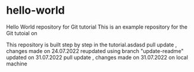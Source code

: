 # hello-world
Hello World repository for Git tutorial
This is an example repository for the Git tutoial on

This repository is built step by step in the tutorial.asdasd
pull update , changes made on 24.07.2022
reupdated using branch "update-readme"
updated on 31.07.2022
pull update , changes made on 31.07.2022 on local machine
